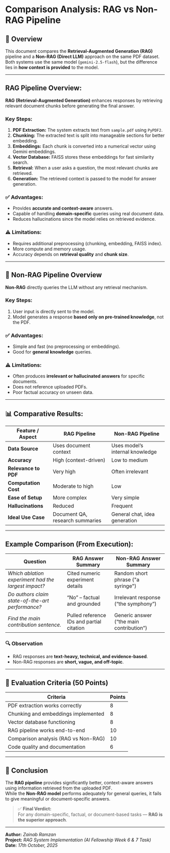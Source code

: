 # Comparison Analysis: RAG vs Non-RAG Pipeline

## 📘 Overview

This document compares the **Retrieval-Augmented Generation (RAG)** pipeline and a **Non-RAG (Direct LLM)** approach on the same PDF dataset.  
Both systems use the same model (`gemini-2.5-flash`), but the difference lies in **how context is provided** to the model.

---

##  RAG Pipeline Overview:

**RAG (Retrieval-Augmented Generation)** enhances responses by retrieving relevant document chunks before generating the final answer.

###  Key Steps:
1. **PDF Extraction:** The system extracts text from `sample.pdf` using `PyPDF2`.
2. **Chunking:** The extracted text is split into manageable sections for better embedding.
3. **Embeddings:** Each chunk is converted into a numerical vector using Gemini embeddings.
4. **Vector Database:** FAISS stores these embeddings for fast similarity search.
5. **Retrieval:** When a user asks a question, the most relevant chunks are retrieved.
6. **Generation:** The retrieved context is passed to the model for answer generation.

### ✅ Advantages:
- Provides **accurate and context-aware** answers.
- Capable of handling **domain-specific** queries using real document data.
- Reduces hallucinations since the model relies on retrieved evidence.

### ⚠️ Limitations:
- Requires additional preprocessing (chunking, embedding, FAISS index).
- More compute and memory usage.
- Accuracy depends on **retrieval quality** and **chunk size**.

---

## 💬 Non-RAG Pipeline Overview

**Non-RAG** directly queries the LLM without any retrieval mechanism.

###  Key Steps:
1. User input is directly sent to the model.
2. Model generates a response **based only on pre-trained knowledge**, not the PDF.

### ✅ Advantages:
- Simple and fast (no preprocessing or embeddings).
- Good for **general knowledge** queries.

### ⚠️ Limitations:
- Often produces **irrelevant or hallucinated answers** for specific documents.
- Does not reference uploaded PDFs.
- Poor factual accuracy on unseen data.

---

## 📊 Comparative Results:

| Feature / Aspect | RAG Pipeline | Non-RAG Pipeline |
|------------------|--------------|------------------|
| **Data Source** | Uses document context | Uses model’s internal knowledge |
| **Accuracy** | High (context-driven) | Low to medium |
| **Relevance to PDF** | Very high | Often irrelevant |
| **Computation Cost** | Moderate to high | Low |
| **Ease of Setup** | More complex | Very simple |
| **Hallucinations** | Reduced | Frequent |
| **Ideal Use Case** | Document QA, research summaries | General chat, idea generation |

---

##  Example Comparison (From Execution):

| Question | RAG Answer Summary | Non-RAG Answer Summary |
|-----------|--------------------|-------------------------|
| *Which ablation experiment had the largest impact?* | Cited numeric experiment details | Random short phrase ("a syringe") |
| *Do authors claim state-of-the-art performance?* | “No” – factual and grounded | Irrelevant response (“the symphony”) |
| *Find the main contribution sentence.* | Pulled reference IDs and partial citation | Generic answer (“the main contribution”) |

### 🔍 Observation
- RAG responses are **text-heavy, technical, and evidence-based**.
- Non-RAG responses are **short, vague, and off-topic**.

---

## 🧩 Evaluation Criteria (50 Points)

| Criteria | Points |
|-----------|---------|
| PDF extraction works correctly | 8 |
| Chunking and embeddings implemented | 8 |
| Vector database functioning | 8 |
| RAG pipeline works end-to-end | 10 |
| Comparison analysis (RAG vs Non-RAG) | 10 |
| Code quality and documentation | 6 |

---

## 🏁 Conclusion

The **RAG pipeline** provides significantly better, context-aware answers using information retrieved from the uploaded PDF.  
While the **Non-RAG model** performs adequately for general queries, it fails to give meaningful or document-specific answers.

> ✅ **Final Verdict:**  
> For any domain-specific, factual, or document-based tasks — **RAG is the superior approach**.

---

**Author:** *Zainab Ramzan*  
**Project:** *RAG System Implementation (AI Fellowship Week 6 & 7 Task)*  
**Date:** *17th October, 2025*
